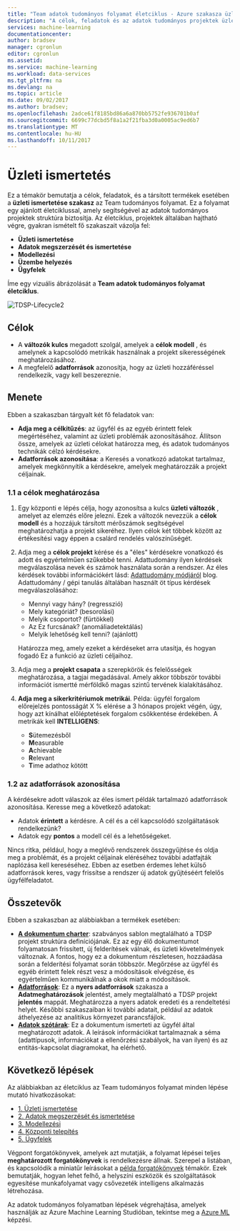 ```yaml
---
title: "Team adatok tudományos folyamat életciklus - Azure szakasza üzleti ismertetése |} Microsoft Docs"
description: "A célok, feladatok és az adatok tudományos projektek üzleti ismertetése szakaszának termékek esetében."
services: machine-learning
documentationcenter: 
author: bradsev
manager: cgronlun
editor: cgronlun
ms.assetid: 
ms.service: machine-learning
ms.workload: data-services
ms.tgt_pltfrm: na
ms.devlang: na
ms.topic: article
ms.date: 09/02/2017
ms.author: bradsev;
ms.openlocfilehash: 2adce61f8185bd86a6a870bb5752fe936701b0af
ms.sourcegitcommit: 6699c77dcbd5f8a1a2f21fba3d0a0005ac9ed6b7
ms.translationtype: MT
ms.contentlocale: hu-HU
ms.lasthandoff: 10/11/2017
---
```

# <a name="business-understanding"></a>Üzleti ismertetés

Ez a témakör bemutatja a célok, feladatok, és a társított termékek esetében a **üzleti ismertetése szakasz** az Team tudományos folyamat. Ez a folyamat egy ajánlott életciklussal, amely segítségével az adatok tudományos projektek struktúra biztosítja. Az életciklus, projektek általában hajtható végre, gyakran ismételt fő szakaszait vázolja fel:

* **Üzleti ismertetése**
* **Adatok megszerzését és ismertetése**
* **Modellezési**
* **Üzembe helyezés**
* **Ügyfelek**

Íme egy vizuális ábrázolását a **Team adatok tudományos folyamat életciklus**. 

![TDSP-Lifecycle2](./media/lifecycle/tdsp-lifecycle2.png) 


## <a name="goals"></a>Célok
* A **változók kulcs** megadott szolgál, amelyek a **célok modell** , és amelynek a kapcsolódó metrikák használnak a projekt sikerességének meghatározásához.
* A megfelelő **adatforrások** azonosítja, hogy az üzleti hozzáféréssel rendelkezik, vagy kell beszereznie.

## <a name="how-to-do-it"></a>Menete
Ebben a szakaszban tárgyalt két fő feladatok van: 

* **Adja meg a célkitűzés**: az ügyfél és az egyéb érintett felek megértéséhez, valamint az üzleti problémák azonosításához. Állítson össze, amelyek az üzleti célokat határozza meg, és adatok tudományos technikák célzó kérdésekre.
* **Adatforrások azonosítása**: a Keresés a vonatkozó adatokat tartalmaz, amelyek megkönnyítik a kérdésekre, amelyek meghatározzák a projekt céljainak.

### <a name="11-define-objectives"></a>1.1 a célok meghatározása

1. Egy központi e lépés célja, hogy azonosítsa a kulcs **üzleti változók** , amelyet az elemzés előre jelezni. Ezek a változók nevezzük a **célok modell** és a hozzájuk társított mérőszámok segítségével meghatározhatja a projekt sikeréhez. Ilyen célok két többek között az értékesítési vagy éppen a csalárd rendelés valószínűségét.

2. Adja meg a **célok projekt** kérése és a "éles" kérdésekre vonatkozó és adott és egyértelműen szűkebbé tenni. Adattudomány ilyen kérdések megválaszolása nevek és számok használata során a rendszer. Az éles kérdések további információkért lásd: [Adattudomány módjáról](https://blogs.technet.microsoft.com/machinelearning/2016/03/28/how-to-do-data-science/) blog. Adattudomány / gépi tanulás általában használt öt típus kérdések megválaszolásához:
 
   * Mennyi vagy hány? (regresszió)
   * Mely kategóriát? (besorolási)
   * Melyik csoportot? (fürtökkel)
   * Az Ez furcsának? (anomáliadetektálás)
   * Melyik lehetőség kell tenni? (ajánlott)

    Határozza meg, amely ezeket a kérdéseket arra utasítja, és hogyan fogadó Ez a funkció az üzleti céljaihoz.

3. Adja meg a **projekt csapata** a szerepkörök és felelősségek meghatározása, a tagjai megadásával. Amely akkor többször további információt ismertté mérföldkő magas szintű tervének kialakításához.  

4. **Adja meg a sikerkritériumok metrikái**. Példa: ügyfél forgalom előrejelzés pontosságát X % elérése a 3 hónapos projekt végén, úgy, hogy azt kínálhat előléptetések forgalom csökkentése érdekében. A metrikák kell **INTELLIGENS**: 
   * **S**ütemezésből 
   * **M**easurable
   * **A**chievable 
   * **R**elevant 
   * **T**ime adathoz kötött 

### <a name="12-identify-data-sources"></a>1.2 az adatforrások azonosítása
A kérdésekre adott válaszok az éles ismert példák tartalmazó adatforrások azonosítása. Keresse meg a következő adatokat:

* Adatok **érintett** a kérdésre. A cél és a cél kapcsolódó szolgáltatások rendelkezünk?
* Adatok egy **pontos** a modell cél és a lehetőségeket.

Nincs ritka, például, hogy a meglévő rendszerek összegyűjtése és oldja meg a problémát, és a projekt céljainak eléréséhez további adatfajták naplózása kell kereséséhez. Ebben az esetben érdemes lehet külső adatforrások keres, vagy frissítse a rendszer új adatok gyűjtéséért felelős ügyfélfeladatot.

## <a name="artifacts"></a>Összetevők
Ebben a szakaszban az alábbiakban a termékek esetében:

* [**A dokumentum charter**](https://github.com/Azure/Azure-TDSP-ProjectTemplate/blob/master/Docs/Project/Charter.md): szabványos sablon megtalálható a TDSP projekt struktúra definíciójának. Ez az egy élő dokumentumot folyamatosan frissített, új felderítések válnak, és üzleti követelmények változnak. A fontos, hogy ez a dokumentum részletesen, hozzáadása során a felderítési folyamat során többször. Megőrzése az ügyfél és egyéb érintett felek részt vesz a módosítások elvégzése, és egyértelműen kommunikálnak a okok miatt a módosítások.  
* [**Adatforrások**](https://github.com/Azure/Azure-TDSP-ProjectTemplate/blob/master/Docs/DataReport/Data%20Defintion.md#raw-data-sources): Ez a **nyers adatforrások** szakasza a **Adatmeghatározások** jelentést, amely megtalálható a TDSP projekt **jelentés** mappát. Meghatározza a nyers adatok eredeti és a rendeltetési helyét. Későbbi szakaszaiban ki további adatait, például az adatok áthelyezése az analitikus környezet parancsfájlok.  
* [**Adatok szótárak**](https://github.com/Azure/Azure-TDSP-ProjectTemplate/tree/master/Docs/DataDictionaries): Ez a dokumentum ismerteti az ügyfél által meghatározott adatok. A leírások információkat tartalmaznak a séma (adattípusok, információkat a ellenőrzési szabályok, ha van ilyen) és az entitás-kapcsolat diagramokat, ha elérhető.

## <a name="next-steps"></a>Következő lépések

Az alábbiakban az életciklus az Team tudományos folyamat minden lépése mutató hivatkozásokat:

* [1. Üzleti ismertetése](lifecycle-business-understanding.md)
* [2. Adatok megszerzését és ismertetése](lifecycle-data.md)
* [3. Modellezési](lifecycle-modeling.md)
* [4. Központi telepítés](lifecycle-deployment.md)
* [5. Ügyfelek](lifecycle-acceptance.md)

Végpont forgatókönyvek, amelyek azt mutatják, a folyamat lépései teljes **meghatározott forgatókönyvek** is rendelkezésre állnak. Szerepel a listában, és kapcsolódik a miniatűr leírásokat a [példa forgatókönyvek](walkthroughs.md) témakör. Ezek bemutatják, hogyan lehet felhő, a helyszíni eszközök és szolgáltatások egyesítése munkafolyamat vagy csővezeték intelligens alkalmazás létrehozása. 

Az adatok tudományos folyamatban lépések végrehajtása, amelyek használják az Azure Machine Learning Studióban, tekintse meg a [Azure ML](http://aka.ms/datascienceprocess) képzési.